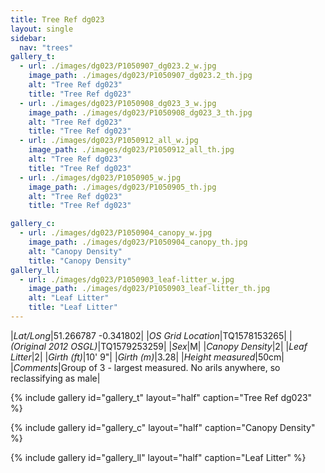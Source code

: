 ```yaml
---
title: Tree Ref dg023
layout: single
sidebar:
  nav: "trees"
gallery_t: 
  - url: ./images/dg023/P1050907_dg023.2_w.jpg
    image_path: ./images/dg023/P1050907_dg023.2_th.jpg
    alt: "Tree Ref dg023"
    title: "Tree Ref dg023"
  - url: ./images/dg023/P1050908_dg023_3_w.jpg
    image_path: ./images/dg023/P1050908_dg023_3_th.jpg
    alt: "Tree Ref dg023"
    title: "Tree Ref dg023"
  - url: ./images/dg023/P1050912_all_w.jpg
    image_path: ./images/dg023/P1050912_all_th.jpg
    alt: "Tree Ref dg023"
    title: "Tree Ref dg023"
  - url: ./images/dg023/P1050905_w.jpg
    image_path: ./images/dg023/P1050905_th.jpg
    alt: "Tree Ref dg023"
    title: "Tree Ref dg023"

gallery_c:
  - url: ./images/dg023/P1050904_canopy_w.jpg
    image_path: ./images/dg023/P1050904_canopy_th.jpg
    alt: "Canopy Density"
    title: "Canopy Density"
gallery_ll:
  - url: ./images/dg023/P1050903_leaf-litter_w.jpg
    image_path: ./images/dg023/P1050903_leaf-litter_th.jpg
    alt: "Leaf Litter"
    title: "Leaf Litter"
---
```


|*Lat/Long*|51.266787 -0.341802|
|*OS Grid Location*|TQ1578153265|
|*(Original 2012 OSGL)*|TQ1579253259|
|*Sex*|M|
|*Canopy Density*|2|
|*Leaf Litter*|2|
|*Girth (ft)*|10' 9"|
|*Girth (m)*|3.28|
|*Height measured*|50cm|
|*Comments*|Group of 3 - largest measured. No arils anywhere, so reclassifying as male|

{% include gallery id="gallery_t" layout="half" caption="Tree Ref dg023" %}

{% include gallery id="gallery_c" layout="half" caption="Canopy Density" %}

{% include gallery id="gallery_ll" layout="half" caption="Leaf Litter" %}

